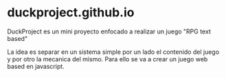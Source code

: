 # duckproject.github.io

DuckProject es un mini proyecto enfocado a realizar un juego "RPG text based"

La idea es separar en un sistema simple por un lado el contenido del juego y por otro la mecanica del mismo. Para ello se va a crear un juego web based en javascript.

